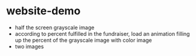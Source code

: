 # website-demo

- half the screen grayscale image
- according to percent fulfilled in the fundraiser, load an animation filling up the percent of the grayscale image with color image
- two images

